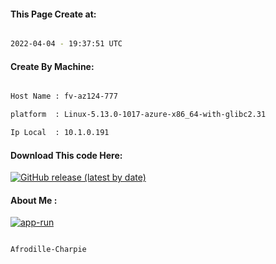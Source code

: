 
   
#### This Page Create at:

```bash

2022-04-04 - 19:37:51 UTC

```

#### Create By Machine:

```bash

Host Name : fv-az124-777

platform  : Linux-5.13.0-1017-azure-x86_64-with-glibc2.31

Ip Local  : 10.1.0.191

```
#### Download This code Here:

[![GitHub release (latest by date)](https://img.shields.io/github/v/release/Afrodille-Charpie/App-Run-1?style=for-the-badge&label=Download)](https://github.com/Afrodille-Charpie/App-Run-1/releases) 

</p> 

#### About Me :

[![app-run](https://github.com/Afrodille-Charpie/App-Run-1/actions/workflows/app-run.yml/badge.svg)](https://github.com/Afrodille-Charpie/App-Run-1/actions/workflows/app-run.yml)

```bash

Afrodille-Charpie

```

